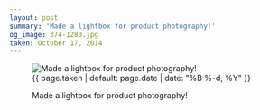 ```yaml
---
layout: post
summary: 'Made a lightbox for product photography!'
og_image: 374-1280.jpg
taken: October 17, 2014
---
```


<figure class="post" data-src="{{ site.assets_url }}/{{ page.og_image }}" data-sub-html='#caption-{{ page.id | remove_first: "/" }}'>
<img alt="Made a lightbox for product photography!" sizes="(min-width: 700px) 50vw, calc(100vw - 2rem)" src="{{ site.assets_url }}/374-640.jpg" srcset="{{ site.assets_url }}/374-1280.jpg 1280w, {{ site.assets_url }}/374-960.jpg 960w, {{ site.assets_url }}/374-640.jpg 640w, {{ site.assets_url }}/374-320.jpg 320w"/>
<figcaption id='caption-{{ page.id | remove_first: "/" }}'>
<time>{{ page.taken | default: page.date | date: "%B %-d, %Y" }}</time>
<p>Made a lightbox for product photography!</p>
</figcaption>
</figure>
